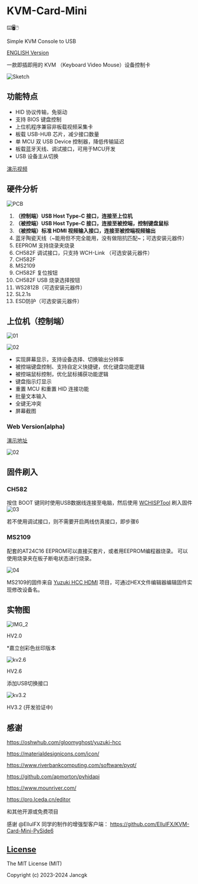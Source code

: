 # KVM-Card-Mini

⌨️🖥️🖱️

Simple KVM Console to USB 

[ENGLISH Version](https://github.com/Jackadminx/KVM-Card-Mini/blob/main/README-en.md)

一款即插即用的 KVM （Keyboard Video Mouse）设备控制卡

![Sketch](./Document/Images/Sketch.png)

## 功能特点

- HID 协议传输，免驱动
- 支持 BIOS 键盘控制
- 上位机程序兼容非板载视频采集卡
- 板载 USB-HUB 芯片，减少接口数量
- 单 MCU 双 USB Device 控制器，降低传输延迟
- 板载蓝牙天线、调试接口，可用于MCU开发
- USB 设备主从切换

[演示视频](https://www.bilibili.com/video/BV1Mh4y1o7ya)

## 硬件分析

![PCB](./Document/Images/PCB2.jpg)

1. **（控制端）USB Host Type-C 接口，连接至上位机**
2. **（被控端）USB Host Type-C 接口，连接至被控端，控制键盘鼠标**
3. **（被控端）标准 HDMI 视频输入接口，连接至被控端视频输出**
4. 蓝牙陶瓷天线（~能用但不完全能用，没有做阻抗匹配~；可选安装元器件）
5. EEPROM 支持烧录夹烧录
6. CH582F 调试接口，只支持 WCH-Link （可选安装元器件）
7. CH582F 
8. MS2109
9. CH582F 复位按钮
10. CH582F USB 烧录选择按钮
11. WS2812B（可选安装元器件）
12. SL2.1s
13. ESD防护（可选安装元器件）

## 上位机（控制端）

![01](./Document/Images/01.png)

![02](./Document/Images/02.png)

- 实现屏幕显示，支持设备选择、切换输出分辨率
- 被控端键盘控制、支持自定义快捷键，优化键盘功能逻辑
- 被控端鼠标控制，优化鼠标捕获功能逻辑
- 键盘指示灯显示
- 重置 MCU 和重置 HID 连接功能
- 批量文本输入
- 全键无冲突
- 屏幕截图

### Web Version(alpha)
[演示地址](https://webclient.0x8991.com/)

![02](./Document/Images/web_ver3.png)

## 固件刷入

### CH582

按住 BOOT 键同时使用USB数据线连接至电脑，然后使用 [WCHISPTool](https://www.wch.cn/downloads/WCHISPTool_Setup_exe.html) 刷入固件
![03](./Document/Images/03.jpg)

若不使用调试接口，则不需要开启两线仿真接口，即步骤6

### MS2109

配套的AT24C16 EEPROM可以直接买套片，或者用EEPROM编程器烧录。
可以使用烧录夹在板子断电状态进行烧录。

![04](./Document/Images/04.jpg)

MS2109的固件来自 [Yuzuki HCC HDMI](https://oshwhub.com/gloomyghost/yuzuki-hcc) 项目，可通过HEX文件编辑器编辑固件实现修改设备名。

## 实物图

![IMG_2](./Document/Images/IMG_2.jpg)

HV2.0

*嘉立创彩色丝印版本



![kv2.6](./Document/Images/kv2.6.jpeg)

HV2.6

添加USB切换接口

![kv3.2](./Document/Images/kvmcard-grey.png)

HV3.2 (开发验证中)


## 感谢

https://oshwhub.com/gloomyghost/yuzuki-hcc

https://materialdesignicons.com/icon/

https://www.riverbankcomputing.com/software/pyqt/

https://github.com/apmorton/pyhidapi

https://www.mounriver.com/

https://pro.lceda.cn/editor

和其他开源或免费项目

感谢 @ElluIFX 同学的制作的增强型客户端：
https://github.com/ElluIFX/KVM-Card-Mini-PySide6



## [License](https://github.com/Jackadminx/KVM-Card-Mini/blob/main/LICENSE)

The MIT License (MIT)

Copyright (c) 2023-2024 Jancgk
